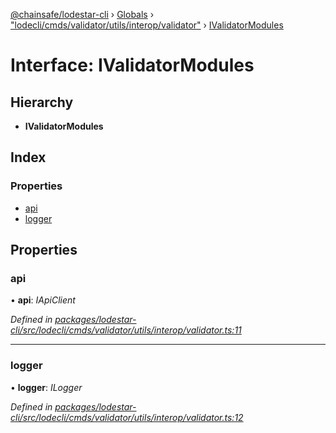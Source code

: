 [@chainsafe/lodestar-cli](../README.md) › [Globals](../globals.md) › ["lodecli/cmds/validator/utils/interop/validator"](../modules/_lodecli_cmds_validator_utils_interop_validator_.md) › [IValidatorModules](_lodecli_cmds_validator_utils_interop_validator_.ivalidatormodules.md)

# Interface: IValidatorModules

## Hierarchy

* **IValidatorModules**

## Index

### Properties

* [api](_lodecli_cmds_validator_utils_interop_validator_.ivalidatormodules.md#api)
* [logger](_lodecli_cmds_validator_utils_interop_validator_.ivalidatormodules.md#logger)

## Properties

###  api

• **api**: *IApiClient*

*Defined in [packages/lodestar-cli/src/lodecli/cmds/validator/utils/interop/validator.ts:11](https://github.com/ChainSafe/lodestar/blob/1d5598773/packages/lodestar-cli/src/lodecli/cmds/validator/utils/interop/validator.ts#L11)*

___

###  logger

• **logger**: *ILogger*

*Defined in [packages/lodestar-cli/src/lodecli/cmds/validator/utils/interop/validator.ts:12](https://github.com/ChainSafe/lodestar/blob/1d5598773/packages/lodestar-cli/src/lodecli/cmds/validator/utils/interop/validator.ts#L12)*
